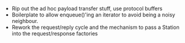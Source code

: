 * Rip out the ad hoc payload transfer stuff, use protocol buffers
* Boilerplate to allow enqueue()'ing an iterator to avoid being a noisy neighbour.
* Rework the request/reply cycle and the mechanism to pass a Station into the request/response factories
